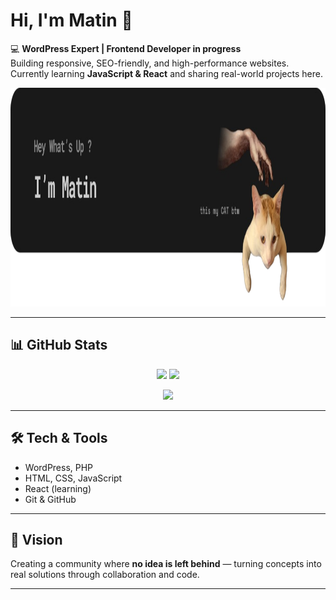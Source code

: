 # Hi, I'm Matin 👋

💻 **WordPress Expert | Frontend Developer in progress**  
Building responsive, SEO-friendly, and high-performance websites.  
Currently learning **JavaScript & React** and sharing real-world projects here.

<img src="transparent-Photoroom.png
" height="350" />

---

## 📊 GitHub Stats
<p align="center">
  <img src="https://github-readme-stats.vercel.app/api?username=matinfrz&show_icons=true&theme=tokyonight&hide_border=true" height="150" />
  <img src="https://github-readme-stats.vercel.app/api/top-langs/?username=matinfrz&layout=compact&theme=tokyonight&hide_border=true" height="150" />
</p>

<p align="center">
  <img src="https://github-readme-streak-stats.herokuapp.com/?user=matinfrz&theme=tokyonight&hide_border=true" height="150" />
</p>

---

## 🛠 Tech & Tools
- WordPress, PHP  
- HTML, CSS, JavaScript  
- React (learning)  
- Git & GitHub  

---

## 🚀 Vision
Creating a community where **no idea is left behind** — turning concepts into real solutions through collaboration and code.

---

